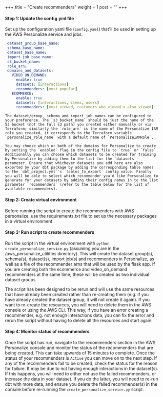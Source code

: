 +++
title = "Create recommenders"
weight = 1
post = ""
+++

#### **Step 1:** Update the config.yml file
Set up the configuration yaml file (`config.yaml`) that'll be used in setting up the AWS Personalize service and jobs.
   
   ```yaml
    dataset_group_base_name: 
    schema_base_name: 
    dataset_base_name: 
    import_job_base_name: 
    s3_bucket_name: 
    role_arn: 
    domains_and_datasets:
      VIDEO_ON_DEMAND:
        enable: true
        datasets: [interactions]
        recommenders: [most_popular]
      ECOMMERCE:
        enable: true
        datasets: [interactions, items, users]
        recommenders: [most_viewed, customers_who_viewed_x_also_viewed]
   ```

    The dataset/group, schema and import job names can be configured to your preference. The `s3_bucket_name` should be just the name of the S3 bucket (not the full s3 path) you created either manually or via Terraform; similarly the `role_arn` is the name of the Personalize IAM role you created, it corresponds to the Terraform variable `personalize_role_name` with a default name of `PersonalizeIAMRole`.

    You may choose which or both of the domains for Personalize to create by setting the `enabled` flag in the config file to `true` or `false`. Additionally you can choose which datasets to be created for training by Personalize by adding them to the list for the `datasets` parameter. Ensure that whichever datasets you add here are also exported by your dbt package by adding the corresponding table names to the `dbt_project.yml`'s `tables_to_export` config value. Finally you will be able to select which recommender you'd like Personalize to generate for your datasets by adding their config names in to the list parameter `recommenders` (refer to the table below for the list of available recommenders).

#### **Step 2:** Create virtual environment
Before running the script to create the recommenders with AWS personalize, use the requirements.txt file to set up the necessary packages in a virtual environment. 

#### **Step 3:** Run script to create recommenders
Run the script in the virtual environment with `python create_personalize_service.py` (assuming you are in the /aws_personalize_utilities directory). This will create the dataset group(s), schema(s), dataset(s), import job(s) and recommenders in Personalize, as well as a file of the recommender arns that will be used by the flask app. If you are creating both the ecommerce and video_on_demand recommenders at the same time, these will be created as two individual dataset groups. 

The script has been designed to be rerun and will use the same resources that have already been created rather than re-creating them (e.g. if you have already created the dataset group, it will not create it again). If you want to re-create the resources, you will need to delete them in the AWS console or using the AWS CLI. This way, if you have an error creating a recommender, e.g. not enough interactions data, you can fix the error and rerun the script without having to delete all the resources and start again.

#### **Step 4:** Monitor status of recommenders 
Once the script has run, navigate to the recommenders section in the AWS Personalize console and monitor the status of the recommenders that are being created. This can take upwards of 15 minutes to complete. Once the status of your recommenders is `Active` you can move on to the next step. If any of the recommenders fail to be created, check the status for the reason for failure. It may be due to not having enough interactions in the dataset(s). If this happens, you will need to either not use the failed recommenders, or increase the data in your dataset. If you do the latter, you will need to re-run dbt with more data, and ensure you delete the failed recommender(s) in the console before re-running the `create_personalize_service.py` script.
